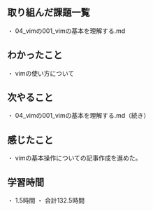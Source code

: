 ## 取り組んだ課題一覧
・ 04_vimの001_vimの基本を理解する.md
## わかったこと
・ vimの使い方について
## 次やること
・ 04_vimの001_vimの基本を理解する.md（続き）
## 感じたこと
・ vimの基本操作についての記事作成を進めた。
## 学習時間
・ 1.5時間
・ 合計132.5時間
